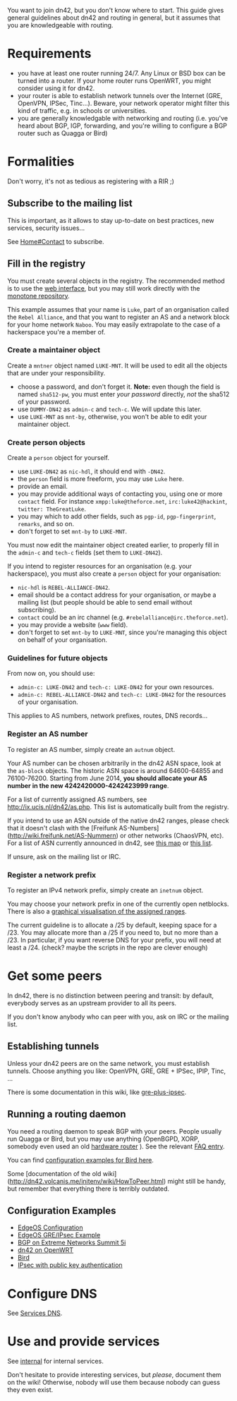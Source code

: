You want to join dn42, but you don't know where to start. This guide gives general guidelines about dn42 and routing in general, but it assumes that you are knowledgeable with routing.

# Requirements

- you have at least one router running 24/7. Any Linux or BSD box can be turned into a router. If your home router runs OpenWRT, you might consider using it for dn42.
- your router is able to establish network tunnels over the Internet (GRE, OpenVPN, IPSec, Tinc...). Beware, your network operator might filter this kind of traffic, e.g. in schools or universities.
- you are generally knowledgable with networking and routing (i.e. you've heard about BGP, IGP, forwarding, and you're willing to configure a BGP router such as Quagga or Bird)

# Formalities

Don't worry, it's not as tedious as registering with a RIR ;)

## Subscribe to the mailing list

This is important, as it allows to stay up-to-date on best practices, new services, security issues...

See [Home#Contact](Home#Contact) to subscribe.

## Fill in the registry

You must create several objects in the registry. The recommended method is to use the [web interface](https://io.nixnodes.net/?registry), but you may still work directly with the [monotone repository](Services-Whois#Monotone).

This example assumes that your name is `Luke`, part of an organisation called the `Rebel Alliance`, and that you want to register an AS and a network block for your home network `Naboo`. You may easily extrapolate to the case of a hackerspace you're a member of.

### Create a maintainer object

Create a `mntner` object named `LUKE-MNT`. It will be used to edit all the objects that are under your responsibility.

- choose a password, and don't forget it.  **Note:** even though the field is named `sha512-pw`, you must enter *your password* directly, *not* the sha512 of your password.
- use `DUMMY-DN42` as `admin-c` and `tech-c`. We will update this later.
- use `LUKE-MNT` as `mnt-by`, otherwise, you won't be able to edit your maintainer object.

### Create person objects

Create a `person` object for yourself.

- use `LUKE-DN42` as `nic-hdl`, it should end with `-DN42`.
- the `person` field is more freeform, you may use `Luke` here.
- provide an email.
- you may provide additional ways of contacting you, using one or more `contact` field. For instance `xmpp:luke@theforce.net`, `irc:luke42@hackint`, `twitter: TheGreatLuke`.
- you may which to add other fields, such as `pgp-id`, `pgp-fingerprint`, `remarks`, and so on.
- don't forget to set `mnt-by` to `LUKE-MNT`.

You must now edit the maintainer object created earlier, to properly fill in the `admin-c` and `tech-c` fields (set them to `LUKE-DN42`).

If you intend to register resources for an organisation (e.g. your hackerspace), you must also create a `person` object for your organisation:

- `nic-hdl` is `REBEL-ALLIANCE-DN42`.
- email should be a contact address for your organisation, or maybe a mailing list (but people should be able to send email without subscribing).
- `contact` could be an irc channel (e.g. `#rebelalliance@irc.theforce.net`).
- you may provide a website (`www` field).
- don't forget to set `mnt-by` to `LUKE-MNT`, since you're managing this object on behalf of your organisation.

### Guidelines for future objects

From now on, you should use:

- `admin-c: LUKE-DN42` and `tech-c: LUKE-DN42` for your own resources.
- `admin-c: REBEL-ALLIANCE-DN42` and `tech-c: LUKE-DN42` for the resources of your organisation.

This applies to AS numbers, network prefixes, routes, DNS records...

### Register an AS number

To register an AS number, simply create an `autnum` object.

Your AS number can be chosen arbitrarily in the dn42 ASN space, look at the `as-block` objects. The historic ASN space is around 64600-64855 and 76100-76200. Starting from June 2014, **you should allocate your AS number in the new 4242420000-4242423999 range**.

For a list of currently assigned AS numbers, see http://ix.ucis.nl/dn42/as.php. This list is automatically built from the registry.

If you intend to use an ASN outside of the native dn42 ranges, please check that it doesn't clash with the [Freifunk AS-Numbers] (http://wiki.freifunk.net/AS-Nummern) or other networks (ChaosVPN, etc). For a list of ASN currently announced in dn42, see [this map](http://nixnodes.net/dn42/graph/) or [this list](http://109.24.208.244:8888/dn42/lastseen/).

If unsure, ask on the mailing list or IRC.

### Register a network prefix

To register an IPv4 network prefix, simply create an `inetnum` object.

You may choose your network prefix in one of the currently open netblocks. There is also a [graphical visualisation of the assigned ranges](http://109.24.208.244:8888/dn42-netblock-visu/registry.html).

The current guideline is to allocate a /25 by default, keeping space for a /23. You may allocate more than a /25 if you need to, but no more than a /23. In particular, if you want reverse DNS for your prefix, you will need at least a /24. (check? maybe the scripts in the repo are clever enough)


# Get some peers

In dn42, there is no distinction between peering and transit: by default, everybody serves as an upstream provider to all its peers.

If you don't know anybody who can peer with you, ask on IRC or the mailing list.

## Establishing tunnels

Unless your dn42 peers are on the same network, you must establish tunnels. Choose anything you like: OpenVPN, GRE, GRE + IPSec, IPIP, Tinc, ...

There is some documentation in this wiki, like [gre-plus-ipsec](howto/gre-plus-ipsec).

## Running a routing daemon

You need a routing daemon to speak BGP with your peers. People usually run Quagga or Bird, but you may use anything (OpenBGPD, XORP, somebody even used an old [hardware router](howto/bgp-on-extreme-summit5i) ).  See the relevant [FAQ entry](Frequently-Asked-Questions#What-BGP-daemon-should-I-use?).

You can find [configuration examples for Bird here](howto/bird).

Some [documentation of the old wiki] (http://dn42.volcanis.me/initenv/wiki/HowToPeer.html) might still be handy, but remember that everything there is terribly outdated.

## Configuration Examples

* [EdgeOS Configuration](EdgeOS-Config-Example)
* [EdgeOS GRE/IPsec Example](howto/EdgeOS-GRE-IPsec-Example)
* [BGP on Extreme Networks Summit 5i](howto/bgp-on-extreme-summit5i)
* [dn42 on OpenWRT](howto/dn42-on-OpenWRT)
* [Bird](howto/bird)
* [IPsec with public key authentication](/howto/IPsecWithPublicKeys)

# Configure DNS

See [Services DNS](Services-DNS).

# Use and provide services

See [internal](internal) for internal services.

Don't hesitate to provide interesting services, but *please*, document them on the wiki! Otherwise, nobody will use them because nobody can guess they even exist.